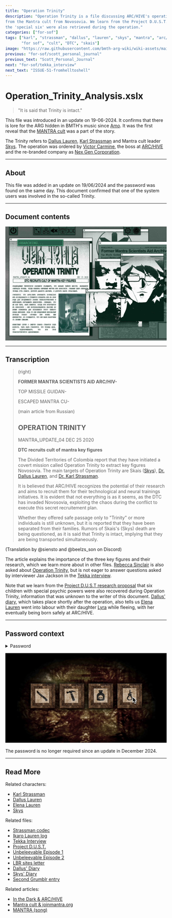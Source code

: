```yaml
---
title: "Operation Trinity"
description: "Operation Trinity is a file discussing ARC/HIVE's operation to retrieve Karl Strassman, Dallus Lauren and Skys 
from the Mantra cult from Novosovia. We learn from the Project D.U.S.T. research proposal that 
the 'special six' were also retrieved during the operation."
categories: ["for-sof"]
tags: ["karl", "strassman", "dallus", "lauren", "skys", "mantra", "arc/hive", "novosovia", 
       "for sof", "cult", "DTC", "skais"]
image: "https://raw.githubusercontent.com/bmth-arg-wiki/wiki-assets/main/files/trinity/trinity-300x300.jpg"
previous: "for-sof/scott_personal_journal"
previous_text: "Scott_Personal_Journal"
next: "for-sof/tekka_interview"
next_text: "ISSUE-51-fromhelltoshell"
---
```


# Operation_Trinity_Analysis.xslx

> "It is said that Trinity is intact."

This file was introduced in an update on 19-06-2024. It confirms that there is lore for the 
ARG hidden in BMTH's music since [Amo](../music/amo). It was the first reveal that the [MANTRA cult](../lore/mantra) 
was a part of the story.

The Trinity refers to [Dallus Lauren](../characters/dallus-lauren), [Karl Strassman](../characters/strassman) and 
Mantra cult leader [Skys](../characters/skys). The operation was ordered by [Victor Carmine](../characters/victor-carmine), 
the boss at [ARC/HIVE](../lore/archive) and the re-branded company as [Nex Gen Corporation](../lore/nex-gen-corporation).

***

## About

This file was added in an update on 19/06/2024 and the password was found on the same day. This document 
confirmed that one of the system users was involved in the so-called Trinity.

***

## Document contents

![The Operation Trinity Document](https://raw.githubusercontent.com/bmth-arg-wiki/wiki-assets/main/files/trinity/operation_trinity.jpg)

***

## Transcription

> (right)
>
> **FORMER MANTRA SCIENTISTS AID ARC/HIV-**
>
> TOP MISSILE GUIDAN-
>
> ESCAPED MANTRA CU- 
>
> (main article from Russian)
> 
> ## OPERATION TRINITY
> 
> MANTRA_UPDATE_04       DEC 25 2020
>
> **DTC recruits cult of mantra key figures**
>
> The Divided Territories of Colombia report that they have initiated 
> a covert mission called Operation Trinity to extract key figures 
> Novosovia. The main targets of Operation Trinity are Skais ([Skys](../characters/skys)), 
> [Dr. Dallus Lauren](../characters/dallus-lauren), and [Dr. Karl Strassman](../characters/strassman).
> 
> It is believed that ARC/HIVE recognizes the potential of their research
> and aims to recruit them for their technological and neural trainings initiatives. It is evident that not everything is as it seems, as the DTC has invaded Novosovia, exploiting the chaos during the conflict to execute this secret recruitement plan.
> 
> Whether they offered safe passage only to "Trinity" or more individuals is still unknown,
> but it is reported that they have been separated from their families. Rumors of Skais's (Skys) death are being questioned, as it is said that Trinity is intact, implying that they are being transported simultaneously.

(Translation by @siensto and @beelzs_son on Discord)

The article explains the importance of the three key figures  and their research, which we learn more about in other files.
[Rebecca Sinclair](../characters/rebecca) is also asked about [Operation Trinity](trinity_document), 
but is not eager to answer questions asked by interviewer Jax Jackson in the [Tekka interview](tekka_interview).

Note that we learn from the [Project D.U.S.T research proposal](project_dust) 
that six children with special psychic powers were also recovered during Operation Trinity, 
information that was unknown to the writer of this document. [Dallus' diary](dallus-diary), which takes place 
shortly after the operation, also tells us [Elena Lauren](../characters/elena-lauren) went into labour with 
their daughter [Lyra](../characters/lyra-lauren) while fleeing, with her eventually being born safely at ARC/HIVE.

***

## Password context

<details class="password">
<summary>Password</summary>
{{ "
knife, hammer, poison, noose

A silver tongue in the moon's embrace, violet streams of liquid grace => Knife
The shatter of a porcelain dream, under the weight of silent beams. => Hammer
A serpent slips through the veins where hidden secrets bring. => Poison
A tightening grip remains unseen, death will be, where life had been. => Noose

Note that this puzzle seems/seemed buggy, you may have to reshuffle the tiles, since
there is no submit button.
" | markdownify }}
</details>

![Trinity password](https://raw.githubusercontent.com/bmth-arg-wiki/wiki-assets/main/files/trinity/trinity_password.png)

The password is no longer required since an update in December 2024.

***

## Read More

Related characters:

- [Karl Strassman](../characters/strassman)
- [Dallus Lauren](../characters/dallus-lauren)
- [Elena Lauren](../characters/elena-lauren)
- [Skys](../characters/skys)

Related files:

- [Strassman codec](strassmancodec)
- [Ikaro Lauren log](lauren_d8_log)
- [Tekka Interview](tekka_interview)
- [Project D.U.S.T.](project_dust)
- [Unbeleevable Episode 1](unbeleevable)
- [Unbeleevable Episode 2](unbeleevable2)
- [LBR sites letter](lbr_sites)
- [Dallus' Diary](dallus-diary)
- [Skys' Diary](skys-diary)
- [Second Grumblr entry](grumblr2)

Related articles:

- [In the Dark & ARC/HIVE](../music/amo-in-the-dark)
- [Mantra cult & joinmantra.org](../lore/mantra)
- [MANTRA (song)](../music/amo-mantra)